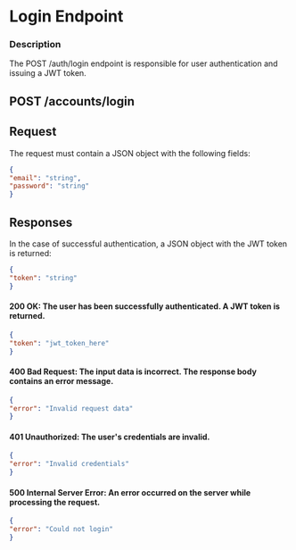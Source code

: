 # Login Endpoint
### Description
The POST /auth/login endpoint is responsible for user authentication and issuing a JWT token.

## POST /accounts/login

## Request
The request must contain a JSON object with the following fields:

```json
{
"email": "string",
"password": "string"
}
```

## Responses
In the case of successful authentication, a JSON object with the JWT token is returned:

```json
{
"token": "string"
}
```
#### 200 OK: The user has been successfully authenticated. A JWT token is returned.
```json
{
"token": "jwt_token_here"
}
```

#### 400 Bad Request: The input data is incorrect. The response body contains an error message.
```json
{
"error": "Invalid request data"
}
```

#### 401 Unauthorized: The user's credentials are invalid.

```json
{
"error": "Invalid credentials"
}
```

#### 500 Internal Server Error: An error occurred on the server while processing the request.
```json
{
"error": "Could not login"
}
```